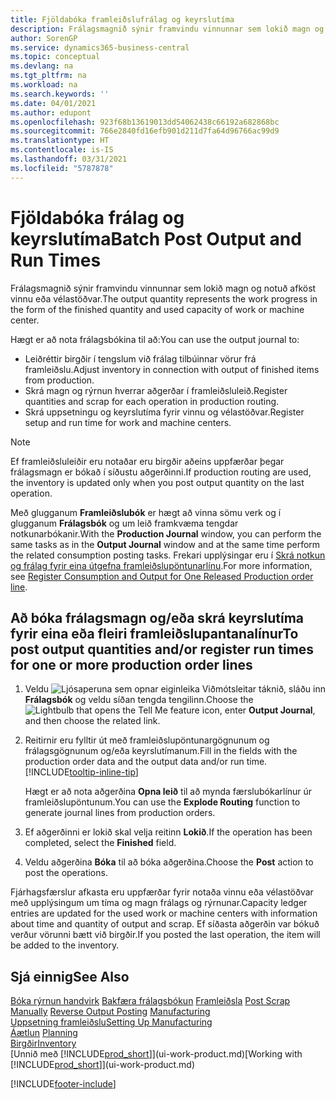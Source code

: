 ```yaml
---
title: Fjöldabóka framleiðslufrálag og keyrslutíma
description: Frálagsmagnið sýnir framvindu vinnunnar sem lokið magn og notuð afköst vinnu eða vélastöðvar.
author: SorenGP
ms.service: dynamics365-business-central
ms.topic: conceptual
ms.devlang: na
ms.tgt_pltfrm: na
ms.workload: na
ms.search.keywords: ''
ms.date: 04/01/2021
ms.author: edupont
ms.openlocfilehash: 923f68b13619013dd54062438c66192a682868bc
ms.sourcegitcommit: 766e2840fd16efb901d211d7fa64d96766ac99d9
ms.translationtype: HT
ms.contentlocale: is-IS
ms.lasthandoff: 03/31/2021
ms.locfileid: "5787878"
---
```

# <a name="batch-post-output-and-run-times"></a><span data-ttu-id="e140a-103">Fjöldabóka frálag og keyrslutíma</span><span class="sxs-lookup"><span data-stu-id="e140a-103">Batch Post Output and Run Times</span></span>
<span data-ttu-id="e140a-104">Frálagsmagnið sýnir framvindu vinnunnar sem lokið magn og notuð afköst vinnu eða vélastöðvar.</span><span class="sxs-lookup"><span data-stu-id="e140a-104">The output quantity represents the work progress in the form of the finished quantity and used capacity of work or machine center.</span></span>

<span data-ttu-id="e140a-105">Hægt er að nota frálagsbókina til að:</span><span class="sxs-lookup"><span data-stu-id="e140a-105">You can use the output journal to:</span></span>
*  <span data-ttu-id="e140a-106">Leiðréttir birgðir í tengslum við frálag tilbúinnar vörur frá framleiðslu.</span><span class="sxs-lookup"><span data-stu-id="e140a-106">Adjust inventory in connection with output of finished items from production.</span></span>
*  <span data-ttu-id="e140a-107">Skrá magn og rýrnun hverrar aðgerðar í framleiðsluleið.</span><span class="sxs-lookup"><span data-stu-id="e140a-107">Register quantities and scrap for each operation in production routing.</span></span>
*  <span data-ttu-id="e140a-108">Skrá uppsetningu og keyrslutíma fyrir vinnu og vélastöðvar.</span><span class="sxs-lookup"><span data-stu-id="e140a-108">Register setup and run time for work and machine centers.</span></span>

> [!NOTE]
> <span data-ttu-id="e140a-109">Ef framleiðsluleiðir eru notaðar eru birgðir aðeins uppfærðar þegar frálagsmagn er bókað í síðustu aðgerðinni.</span><span class="sxs-lookup"><span data-stu-id="e140a-109">If production routing are used, the inventory is updated only when you post output quantity on the last operation.</span></span>

<span data-ttu-id="e140a-110">Með glugganum **Framleiðslubók** er hægt að vinna sömu verk og í glugganum **Frálagsbók** og um leið framkvæma tengdar notkunarbókanir.</span><span class="sxs-lookup"><span data-stu-id="e140a-110">With the **Production Journal** window, you can perform the same tasks as in the **Output Journal** window and at the same time perform the related consumption posting tasks.</span></span> <span data-ttu-id="e140a-111">Frekari upplýsingar eru í [Skrá notkun og frálag fyrir eina útgefna framleiðslupöntunarlínu](production-how-to-register-consumption-and-output.md).</span><span class="sxs-lookup"><span data-stu-id="e140a-111">For more information, see [Register Consumption and Output for One Released Production order line](production-how-to-register-consumption-and-output.md).</span></span>

## <a name="to-post-output-quantities-andor-register-run-times-for-one-or-more-production-order-lines"></a><span data-ttu-id="e140a-112">Að bóka frálagsmagn og/eða skrá keyrslutíma fyrir eina eða fleiri framleiðslupantanalínur</span><span class="sxs-lookup"><span data-stu-id="e140a-112">To post output quantities and/or register run times for one or more production order lines</span></span>
1. <span data-ttu-id="e140a-113">Veldu ![Ljósaperuna sem opnar eiginleika Viðmótsleitar](media/ui-search/search_small.png "Segðu mér hvað þú vilt gera") táknið, sláðu inn **Frálagsbók** og veldu síðan tengda tengilinn.</span><span class="sxs-lookup"><span data-stu-id="e140a-113">Choose the ![Lightbulb that opens the Tell Me feature](media/ui-search/search_small.png "Tell me what you want to do") icon, enter **Output Journal**, and then choose the related link.</span></span>  
2. <span data-ttu-id="e140a-114">Reitirnir eru fylltir út með framleiðslupöntunargögnunum og frálagsgögnunum og/eða keyrslutímanum.</span><span class="sxs-lookup"><span data-stu-id="e140a-114">Fill in the fields with the production order data and the output data and/or run time.</span></span> [!INCLUDE[tooltip-inline-tip](includes/tooltip-inline-tip_md.md)]
  
    <span data-ttu-id="e140a-115">Hægt er að nota aðgerðina **Opna leið** til að mynda færslubókarlínur úr framleiðslupöntunum.</span><span class="sxs-lookup"><span data-stu-id="e140a-115">You can use the **Explode Routing** function to generate journal lines from production orders.</span></span>
  
4. <span data-ttu-id="e140a-116">Ef aðgerðinni er lokið skal velja reitinn **Lokið**.</span><span class="sxs-lookup"><span data-stu-id="e140a-116">If the operation has been completed, select the **Finished** field.</span></span>  
5. <span data-ttu-id="e140a-117">Veldu aðgerðina **Bóka** til að bóka aðgerðina.</span><span class="sxs-lookup"><span data-stu-id="e140a-117">Choose the **Post** action to post the operations.</span></span> 
 
<span data-ttu-id="e140a-118">Fjárhagsfærslur afkasta eru uppfærðar fyrir notaða vinnu eða vélastöðvar með upplýsingum um tíma og magn frálags og rýrnunar.</span><span class="sxs-lookup"><span data-stu-id="e140a-118">Capacity ledger entries are updated for the used work or machine centers with information about time and quantity of output and scrap.</span></span> <span data-ttu-id="e140a-119">Ef síðasta aðgerðin var bókuð verður vörunni bætt við birgðir.</span><span class="sxs-lookup"><span data-stu-id="e140a-119">If you posted the last operation, the item will be added to the inventory.</span></span> 

## <a name="see-also"></a><span data-ttu-id="e140a-120">Sjá einnig</span><span class="sxs-lookup"><span data-stu-id="e140a-120">See Also</span></span>  
<span data-ttu-id="e140a-121">[Bóka rýrnun handvirk](production-how-to-post-scrap.md)
[Bakfæra frálagsbókun](production-how-to-reverse-output-posting.md)
[Framleiðsla](production-manage-manufacturing.md)  </span><span class="sxs-lookup"><span data-stu-id="e140a-121">[Post Scrap Manually](production-how-to-post-scrap.md)
[Reverse Output Posting](production-how-to-reverse-output-posting.md)
[Manufacturing](production-manage-manufacturing.md)  </span></span>  
[<span data-ttu-id="e140a-122">Uppsetning framleiðslu</span><span class="sxs-lookup"><span data-stu-id="e140a-122">Setting Up Manufacturing</span></span>](production-configure-production-processes.md)  
<span data-ttu-id="e140a-123">[Áætlun](production-planning.md)    </span><span class="sxs-lookup"><span data-stu-id="e140a-123">[Planning](production-planning.md)    </span></span>  
[<span data-ttu-id="e140a-124">Birgðir</span><span class="sxs-lookup"><span data-stu-id="e140a-124">Inventory</span></span>](inventory-manage-inventory.md)  
<span data-ttu-id="e140a-125">[Unnið með [!INCLUDE[prod_short](includes/prod_short.md)]](ui-work-product.md)</span><span class="sxs-lookup"><span data-stu-id="e140a-125">[Working with [!INCLUDE[prod_short](includes/prod_short.md)]](ui-work-product.md)</span></span>


[!INCLUDE[footer-include](includes/footer-banner.md)]
